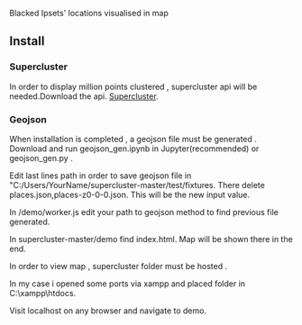 
Blacked Ipsets' locations visualised in map

## Install

### Supercluster
In order to display million points clustered , supercluster api will be needed.Download the api. [Supercluster](https://github.com/mapbox/supercluster/).

### Geojson 
When installation is completed , a geojson file must be generated .
Download and run geojson_gen.ipynb in Jupyter(recommended) or geojson_gen.py .

Edit last lines path in order to save geojson file in "C:/Users/YourName/supercluster-master/test/fixtures.
There delete  places.json,places-z0-0-0.json.
This will be the new input value.

In /demo/worker.js edit your path to geojson method to find previous file generated.

In supercluster-master/demo find index.html.
Map will be shown there in the end.

In order to view map , supercluster folder must be hosted .

In my case i opened some ports via xampp and placed folder in C:\xampp\htdocs.

Visit localhost on any browser and navigate to demo.

